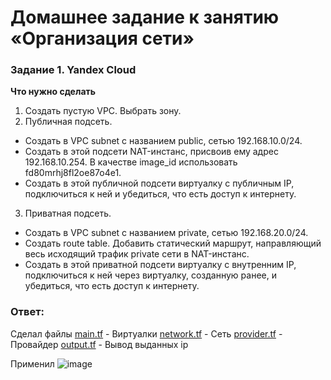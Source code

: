 # Домашнее задание к занятию «Организация сети»

### Задание 1. Yandex Cloud 

**Что нужно сделать**

1. Создать пустую VPC. Выбрать зону.
2. Публичная подсеть.

 - Создать в VPC subnet с названием public, сетью 192.168.10.0/24.
 - Создать в этой подсети NAT-инстанс, присвоив ему адрес 192.168.10.254. В качестве image_id использовать fd80mrhj8fl2oe87o4e1.
 - Создать в этой публичной подсети виртуалку с публичным IP, подключиться к ней и убедиться, что есть доступ к интернету.
3. Приватная подсеть.
 - Создать в VPC subnet с названием private, сетью 192.168.20.0/24.
 - Создать route table. Добавить статический маршрут, направляющий весь исходящий трафик private сети в NAT-инстанс.
 - Создать в этой приватной подсети виртуалку с внутренним IP, подключиться к ней через виртуалку, созданную ранее, и убедиться, что есть доступ к интернету.

### Ответ:

Сделал файлы
[main.tf](https://github.com/askarpoff/kuber_ex16/blob/main/terraform/main.tf) - Виртуалки
[network.tf](https://github.com/askarpoff/kuber_ex16/blob/main/terraform/network.tf) - Сеть
[provider.tf](https://github.com/askarpoff/kuber_ex16/blob/main/terraform/provider.tf) - Провайдер
[output.tf](https://github.com/askarpoff/kuber_ex16/blob/main/terraform/output.tf) - Вывод выданных ip

Применил
![image](https://github.com/askarpoff/kuber_ex16/assets/108946489/54cc68e6-e37e-47fe-b63b-c44e3ee6e3ec)
